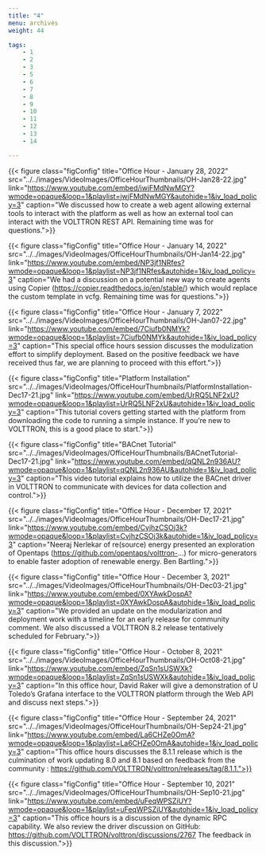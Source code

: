 ```yaml
---
title: "4"
menu: archives
weight: 44

tags: 
    - 1
    - 2
    - 3
    - 5
    - 6
    - 7
    - 8
    - 9 
    - 10
    - 11
    - 12
    - 13
    - 14

---
```


{{< figure class="figConfig" title="Office Hour - January 28, 2022" src="../../images/VideoImages/OfficeHourThumbnails/OH-Jan28-22.jpg" link="https://www.youtube.com/embed/jwjFMdNwMGY?wmode=opaque&loop=1&playlist=jwjFMdNwMGY&autohide=1&iv_load_policy=3" caption="We discussed how to create a web agent allowing external tools to interact with the platform as well as how an external tool can interact with the VOLTTRON REST API. Remaining time was for questions.">}}

{{< figure class="figConfig" title="Office Hour - January 14, 2022" src="../../images/VideoImages/OfficeHourThumbnails/OH-Jan14-22.jpg" link="https://www.youtube.com/embed/NP3jf1NRfes?wmode=opaque&loop=1&playlist=NP3jf1NRfes&autohide=1&iv_load_policy=3" caption="We had a discussion on a potential new way to create agents using Copier (https://copier.readthedocs.io/en/stable/) which would replace the custom template in vcfg. Remaining time was for questions.">}}

{{< figure class="figConfig" title="Office Hour - January 7, 2022" src="../../images/VideoImages/OfficeHourThumbnails/OH-Jan07-22.jpg" link="https://www.youtube.com/embed/7Ciufb0NMYk?wmode=opaque&loop=1&playlist=7Ciufb0NMYk&autohide=1&iv_load_policy=3" caption="This special office hours session discusses the modulization effort to simplify deployment. Based on the positive feedback we have received thus far, we are planning to proceed with this effort.">}}

{{< figure class="figConfig" title="Platform Installation" src="../../images/VideoImages/OfficeHourThumbnails/PlatformInstallation-Dec17-21.jpg" link="https://www.youtube.com/embed/UrRQ5LNF2xU?wmode=opaque&loop=1&playlist=UrRQ5LNF2xU&autohide=1&iv_load_policy=3" caption="This tutorial covers getting started with the platform from downloading the code to running a simple instance. If you’re new to VOLTTRON, this is a good place to start.">}}

{{< figure class="figConfig" title="BACnet Tutorial" src="../../images/VideoImages/OfficeHourThumbnails/BACnetTutorial-Dec17-21.jpg" link="https://www.youtube.com/embed/qQNL2n936AU?wmode=opaque&loop=1&playlist=qQNL2n936AU&autohide=1&iv_load_policy=3" caption="This video tutorial explains how to utilize the BACnet driver in VOLTTRON to communicate with devices for data collection and control.">}}

{{< figure class="figConfig" title="Office Hour - December 17, 2021" src="../../images/VideoImages/OfficeHourThumbnails/OH-Dec17-21.jpg" link="https://www.youtube.com/embed/CvjhzCSOj3k?wmode=opaque&loop=1&playlist=CvjhzCSOj3k&autohide=1&iv_load_policy=3" caption="Neeraj Nerlekar of re(source) energy presented an exploration of Opentaps (https://github.com/opentaps/volttron-...) for micro-generators to enable faster adoption of renewable energy. Ben Bartling.">}}

{{< figure class="figConfig" title="Office Hour - December 3, 2021" src="../../images/VideoImages/OfficeHourThumbnails/OH-Dec03-21.jpg" link="https://www.youtube.com/embed/0XYAwkDospA?wmode=opaque&loop=1&playlist=0XYAwkDospA&autohide=1&iv_load_policy=3" caption="We provided an update on the modularization and deployment work with a timeline for an early release for community comment. We also discussed a VOLTTRON 8.2 release tentatively scheduled for February.">}}

{{< figure class="figConfig" title="Office Hour - October 8, 2021" src="../../images/VideoImages/OfficeHourThumbnails/OH-Oct08-21.jpg" link="https://www.youtube.com/embed/ZqSn1sUSWXk?wmode=opaque&loop=1&playlist=ZqSn1sUSWXk&autohide=1&iv_load_policy=3" caption="In this office hour, David Raker will give a demonstration of U Toledo’s Grafana interface to the VOLTTRON platform through the Web API and discuss next steps.">}}

{{< figure class="figConfig" title="Office Hour - September 24, 2021" src="../../images/VideoImages/OfficeHourThumbnails/OH-Sep24-21.jpg" link="https://www.youtube.com/embed/La6CHZe0OmA?wmode=opaque&loop=1&playlist=La6CHZe0OmA&autohide=1&iv_load_policy=3" caption="This office hours discusses the 8.1.1 release which is the culmination of work updating 8.0 and 8.1 based on feedback from the community : https://github.com/VOLTTRON/volttron/releases/tag/8.1.1.">}}

{{< figure class="figConfig" title="Office Hour - September 10, 2021" src="../../images/VideoImages/OfficeHourThumbnails/OH-Sep10-21.jpg" link="https://www.youtube.com/embed/uFeqWPSZiUY?wmode=opaque&loop=1&playlist=uFeqWPSZiUY&autohide=1&iv_load_policy=3" caption="This office hours is a discussion of the dynamic RPC capability. We also review the driver discussion on GitHub: https://github.com/VOLTTRON/volttron/discussions/2767  The feedback in this discussion.">}}
